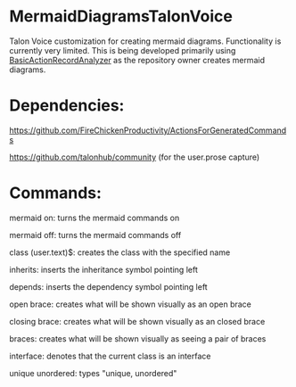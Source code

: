 # MermaidDiagramsTalonVoice
Talon Voice customization for creating mermaid diagrams. Functionality is currently very limited. This is being developed primarily using [BasicActionRecordAnalyzer](https://github.com/FireChickenProductivity/BasicActionRecordAnalyzer) as the repository owner creates mermaid diagrams. 

# Dependencies:

https://github.com/FireChickenProductivity/ActionsForGeneratedCommands

https://github.com/talonhub/community
 (for the user.prose capture)

# Commands:

mermaid on: turns the mermaid commands on

mermaid off: turns the mermaid commands off

class (user.text)$: creates the class with the specified name 

inherits: inserts the inheritance symbol pointing left

depends: inserts the dependency symbol pointing left

open brace: creates what will be shown visually as an open brace

closing brace: creates what will be shown visually as an closed brace

braces: creates what will be shown visually as seeing a pair of braces

interface: denotes that the current class is an interface

unique unordered: types "unique, unordered"
